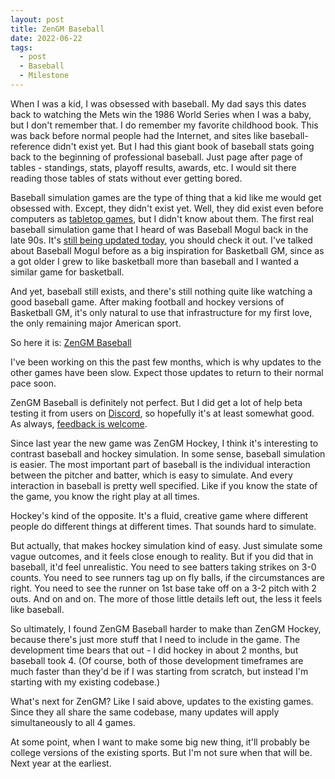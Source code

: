 ```yaml
---
layout: post
title: ZenGM Baseball
date: 2022-06-22
tags:
  - post
  - Baseball
  - Milestone
---
```


When I was a kid, I was obsessed with baseball. My dad says this dates back to watching the Mets win the 1986 World Series when I was a baby, but I don't remember that. I do remember my favorite childhood book. This was back before normal people had the Internet, and sites like baseball-reference didn't exist yet. But I had this giant book of baseball stats going back to the beginning of professional baseball. Just page after page of tables - standings, stats, playoff results, awards, etc. I would sit there reading those tables of stats without ever getting bored.

Baseball simulation games are the type of thing that a kid like me would get obsessed with. Except, they didn't exist yet. Well, they did exist even before computers as [tabletop games](https://en.wikipedia.org/wiki/Strat-O-Matic), but I didn't know about them. The first real baseball simulation game that I heard of was Baseball Mogul back in the late 90s. It's [still being updated today](https://www.sportsmogul.com/), you should check it out. I've talked about Baseball Mogul before as a big inspiration for Basketball GM, since as a got older I grew to like basketball more than baseball and I wanted a similar game for basketball.

And yet, baseball still exists, and there's still nothing quite like watching a good baseball game. After making football and hockey versions of Basketball GM, it's only natural to use that infrastructure for my first love, the only remaining major American sport.

So here it is: [ZenGM Baseball](https://baseball.zengm.com/)

I've been working on this the past few months, which is why updates to the other games have been slow. Expect those updates to return to their normal pace soon.

ZenGM Baseball is definitely not perfect. But I did get a lot of help beta testing it from users on [Discord](/discord/), so hopefully it's at least somewhat good. As always, [feedback is welcome](/contact/).

<!--more-->

Since last year the new game was ZenGM Hockey, I think it's interesting to contrast baseball and hockey simulation. In some sense, baseball simulation is easier. The most important part of baseball is the individual interaction between the pitcher and batter, which is easy to simulate. And every interaction in baseball is pretty well specified. Like if you know the state of the game, you know the right play at all times.

Hockey's kind of the opposite. It's a fluid, creative game where different people do different things at different times. That sounds hard to simulate.

But actually, that makes hockey simulation kind of easy. Just simulate some vague outcomes, and it feels close enough to reality. But if you did that in baseball, it'd feel unrealistic. You need to see batters taking strikes on 3-0 counts. You need to see runners tag up on fly balls, if the circumstances are right. You need to see the runner on 1st base take off on a 3-2 pitch with 2 outs. And on and on. The more of those little details left out, the less it feels like baseball.

So ultimately, I found ZenGM Baseball harder to make than ZenGM Hockey, because there's just more stuff that I need to include in the game. The development time bears that out - I did hockey in about 2 months, but baseball took 4. (Of course, both of those development timeframes are much faster than they'd be if I was starting from scratch, but instead I'm starting with my existing codebase.)

What's next for ZenGM? Like I said above, updates to the existing games. Since they all share the same codebase, many updates will apply simultaneously to all 4 games.

At some point, when I want to make some big new thing, it'll probably be college versions of the existing sports. But I'm not sure when that will be. Next year at the earliest.
